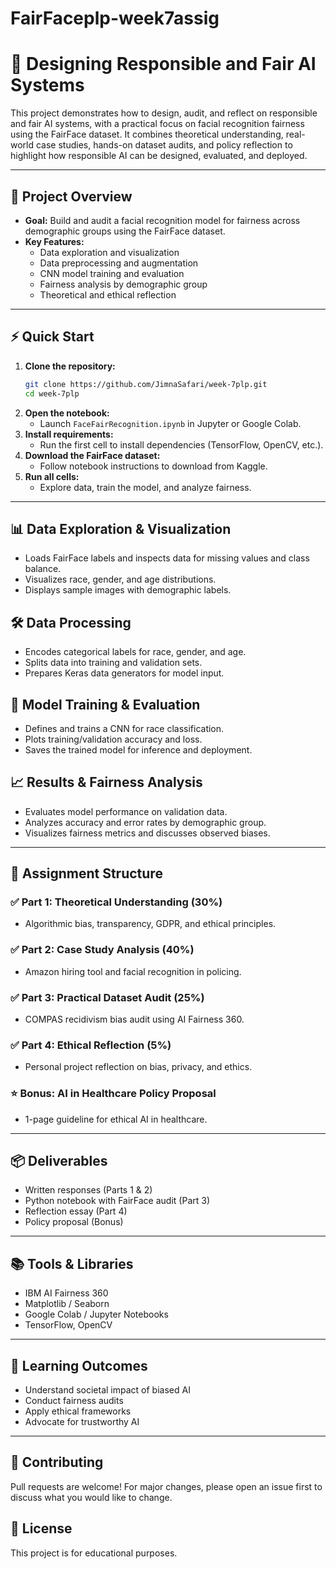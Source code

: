 # FairFaceplp-week7assig

# 🧠 Designing Responsible and Fair AI Systems

This project demonstrates how to design, audit, and reflect on responsible and fair AI systems, with a practical focus on facial recognition fairness using the FairFace dataset. It combines theoretical understanding, real-world case studies, hands-on dataset audits, and policy reflection to highlight how responsible AI can be designed, evaluated, and deployed.

---

## 🚀 Project Overview

- **Goal:** Build and audit a facial recognition model for fairness across demographic groups using the FairFace dataset.
- **Key Features:**
  - Data exploration and visualization
  - Data preprocessing and augmentation
  - CNN model training and evaluation
  - Fairness analysis by demographic group
  - Theoretical and ethical reflection

---

## ⚡ Quick Start

1. **Clone the repository:**
   ```bash
   git clone https://github.com/JimnaSafari/week-7plp.git
   cd week-7plp
   ```
2. **Open the notebook:**
   - Launch `FaceFairRecognition.ipynb` in Jupyter or Google Colab.
3. **Install requirements:**
   - Run the first cell to install dependencies (TensorFlow, OpenCV, etc.).
4. **Download the FairFace dataset:**
   - Follow notebook instructions to download from Kaggle.
5. **Run all cells:**
   - Explore data, train the model, and analyze fairness.

---

## 📊 Data Exploration & Visualization
- Loads FairFace labels and inspects data for missing values and class balance.
- Visualizes race, gender, and age distributions.
- Displays sample images with demographic labels.

## 🛠️ Data Processing
- Encodes categorical labels for race, gender, and age.
- Splits data into training and validation sets.
- Prepares Keras data generators for model input.

## 🤖 Model Training & Evaluation
- Defines and trains a CNN for race classification.
- Plots training/validation accuracy and loss.
- Saves the trained model for inference and deployment.

## 📈 Results & Fairness Analysis
- Evaluates model performance on validation data.
- Analyzes accuracy and error rates by demographic group.
- Visualizes fairness metrics and discusses observed biases.

---

## 📘 Assignment Structure

### ✅ Part 1: Theoretical Understanding (30%)
- Algorithmic bias, transparency, GDPR, and ethical principles.

### ✅ Part 2: Case Study Analysis (40%)
- Amazon hiring tool and facial recognition in policing.

### ✅ Part 3: Practical Dataset Audit (25%)
- COMPAS recidivism bias audit using AI Fairness 360.

### ✅ Part 4: Ethical Reflection (5%)
- Personal project reflection on bias, privacy, and ethics.

### ⭐ Bonus: AI in Healthcare Policy Proposal
- 1-page guideline for ethical AI in healthcare.

---

## 📦 Deliverables
- Written responses (Parts 1 & 2)
- Python notebook with FairFace audit (Part 3)
- Reflection essay (Part 4)
- Policy proposal (Bonus)

---

## 📚 Tools & Libraries
- IBM AI Fairness 360
- Matplotlib / Seaborn
- Google Colab / Jupyter Notebooks
- TensorFlow, OpenCV

---

## 🧩 Learning Outcomes
- Understand societal impact of biased AI
- Conduct fairness audits
- Apply ethical frameworks
- Advocate for trustworthy AI

---

## 🤝 Contributing
Pull requests are welcome! For major changes, please open an issue first to discuss what you would like to change.

## 📄 License
This project is for educational purposes.






